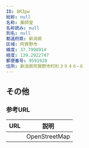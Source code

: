 ```yaml
---
ID: 8R3pw
総称: null
名称: 薬師堂
名称読み: null
別名: null
都道府県: 新潟県
区域: 阿賀野市
緯度: 37.7998914
経度: 139.2922747
郵便番号: 9591928
住所: 新潟県阿賀野市村杉３９４６−６
---
```


## その他

### 参考URL

| URL | 説明          |
| --- | ------------- |
|     | OpenStreetMap |
